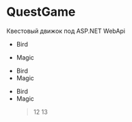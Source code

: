 # QuestGame
Квестовый движок под ASP.NET WebApi

<ul>
<li><p>Bird</p></li>
<li><p>Magic</p></li>
</ul>

- Bird
- Magic

*    Bird
*    Magic
     > 12
     > 13
